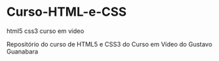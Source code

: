 # Curso-HTML-e-CSS
 html5 css3 curso em video

Repositório do curso de HTML5 e CSS3 do Curso em Vídeo do Gustavo Guanabara